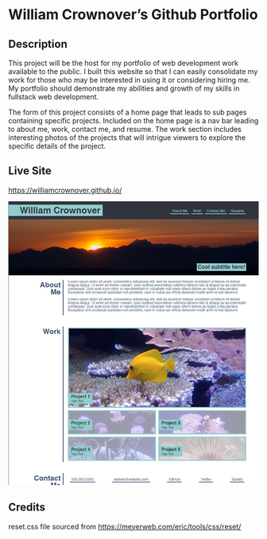 # William Crownover’s Github Portfolio

## Description

This project will be the host for my portfolio of web development work available to the public. I built this website so that I can easily consolidate my work for those who may be interested in using it or considering hiring me. My portfolio should demonstrate my abilities and growth of my skills in fullstack web development.

The form of this project consists of a home page that leads to sub pages containing specific projects. Included on the home page is a nav bar leading to about me, work, contact me, and resume. The work section includes interesting photos of the projects that will intrigue viewers to explore the specific details of the project.

## Live Site

https://williamcrownover.github.io/

![Portfolio Website Screenshot](./Assets/images/portfolio-screenshot.jpg)

## Credits

reset.css file sourced from https://meyerweb.com/eric/tools/css/reset/